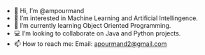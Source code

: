 - 👋 Hi, I’m @ampourmand
- 👀 I’m interested in Machine Learning and Artificial Intellingence. 
- 🌱 I’m currently learning Object Oriented Programming.
- 💻 I’m looking to collaborate on Java and Python projects.
- 📫 How to reach me: Email: apourmand2@gmail.com

<!---
ampourmand/ampourmand is a ✨ special ✨ repository because its `README.md` (this file) appears on your GitHub profile.
You can click the Preview link to take a look at your changes.
--->
